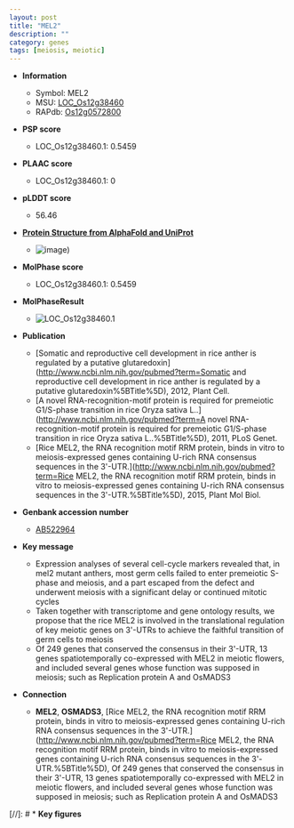 ```yaml
---
layout: post
title: "MEL2"
description: ""
category: genes
tags: [meiosis, meiotic]
---
```


* **Information**  
    + Symbol: MEL2  
    + MSU: [LOC_Os12g38460](http://rice.plantbiology.msu.edu/cgi-bin/ORF_infopage.cgi?orf=LOC_Os12g38460)  
    + RAPdb: [Os12g0572800](http://rapdb.dna.affrc.go.jp/viewer/gbrowse_details/irgsp1?name=Os12g0572800)  

* **PSP score**  
    + LOC_Os12g38460.1: 0.5459 

* **PLAAC score**  
    + LOC_Os12g38460.1: 0 

* **pLDDT score**
    + 56.46

* **[Protein Structure from AlphaFold and UniProt](https://www.uniprot.org/uniprotkb/Q2QNA6/entry#structure)**
    + ![image](https://ricepsp.github.io/images/Q2/AF-Q2QNA6-F1.png))

* **MolPhase score**
    + LOC_Os12g38460.1: 0.5459

* **MolPhaseResult**
    + ![LOC_Os12g38460.1](https://ricepsp.github.io/pictures/LOC_Os12g/LOC_Os12g38460.1.png)

* **Publication**  
    + [Somatic and reproductive cell development in rice anther is regulated by a putative glutaredoxin](http://www.ncbi.nlm.nih.gov/pubmed?term=Somatic and reproductive cell development in rice anther is regulated by a putative glutaredoxin%5BTitle%5D), 2012, Plant Cell.
    + [A novel RNA-recognition-motif protein is required for premeiotic G1/S-phase transition in rice Oryza sativa L..](http://www.ncbi.nlm.nih.gov/pubmed?term=A novel RNA-recognition-motif protein is required for premeiotic G1/S-phase transition in rice Oryza sativa L..%5BTitle%5D), 2011, PLoS Genet.
    + [Rice MEL2, the RNA recognition motif RRM protein, binds in vitro to meiosis-expressed genes containing U-rich RNA consensus sequences in the 3'-UTR.](http://www.ncbi.nlm.nih.gov/pubmed?term=Rice MEL2, the RNA recognition motif RRM protein, binds in vitro to meiosis-expressed genes containing U-rich RNA consensus sequences in the 3'-UTR.%5BTitle%5D), 2015, Plant Mol Biol.

* **Genbank accession number**  
    + [AB522964](http://www.ncbi.nlm.nih.gov/nuccore/AB522964)

* **Key message**  
    + Expression analyses of several cell-cycle markers revealed that, in mel2 mutant anthers, most germ cells failed to enter premeiotic S-phase and meiosis, and a part escaped from the defect and underwent meiosis with a significant delay or continued mitotic cycles
    + Taken together with transcriptome and gene ontology results, we propose that the rice MEL2 is involved in the translational regulation of key meiotic genes on 3'-UTRs to achieve the faithful transition of germ cells to meiosis
    + Of 249 genes that conserved the consensus in their 3'-UTR, 13 genes spatiotemporally co-expressed with MEL2 in meiotic flowers, and included several genes whose function was supposed in meiosis; such as Replication protein A and OsMADS3

* **Connection**  
    + __MEL2__, __OSMADS3__, [Rice MEL2, the RNA recognition motif RRM protein, binds in vitro to meiosis-expressed genes containing U-rich RNA consensus sequences in the 3'-UTR.](http://www.ncbi.nlm.nih.gov/pubmed?term=Rice MEL2, the RNA recognition motif RRM protein, binds in vitro to meiosis-expressed genes containing U-rich RNA consensus sequences in the 3'-UTR.%5BTitle%5D), Of 249 genes that conserved the consensus in their 3'-UTR, 13 genes spatiotemporally co-expressed with MEL2 in meiotic flowers, and included several genes whose function was supposed in meiosis; such as Replication protein A and OsMADS3

[//]: # * **Key figures**  


